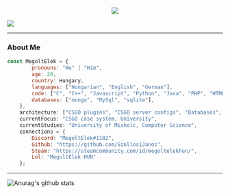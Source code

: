 <div align = "center"><img src="https://media.discordapp.net/attachments/666303695323136010/985695150544134214/Nevtelen.png?width=150&height=150"></div>

![](https://komarev.com/ghpvc/?username=SzollosiJanos&color=blue&style=plastic)

---

### About Me
```javascript
const MegoltElek = {
        pronouns: "He" | "Him",
        age: 20,
        country: Hungary,
        languages: ["Hungarian", "English", "German"],
        code: ["C", "C++", "Javascript", "Python", "Java", "PHP", "HTML"],
        databases: ["mongo", "MySql", "sqlite"],
    },
    architecture: ["CSGO plugins", "CSGO server configs", "Databases", "Cheats", "Hacks", "Viruses"],
    currentFocus: "CSGO case system, University",
    currentStudies: "University of Miskolc, Computer Science",
    connections = {
        Discord: "MegoltElek#1102",
        Github: "https://github.com/SzollosiJanos",
        Steam: "https://steamcommunity.com/id/megoltelekhun/",
        Lol: "MegoltElek HUN"
    };
```

---

![Anurag's github stats](https://github-readme-stats.vercel.app/api?username=SzollosiJanos&show_icons=true&theme=radical)

